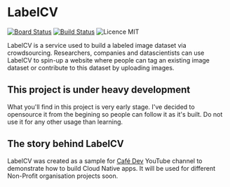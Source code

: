 # LabelCV

[![Board Status](https://dev.azure.com/cmaneu-oss/a1ec0164-9d8b-4637-81c6-b5a67163dbf8/149dc749-1a4b-4369-aa7f-a863aa6e0d02/_apis/work/boardbadge/c419af05-c319-4b30-a0be-c1637903182e?columnOptions=1)](https://dev.azure.com/cmaneu-oss/LabelCV/_workitems/recentlyupdated)
[![Build Status](https://dev.azure.com/cmaneu-oss/LabelCV/_apis/build/status/LabelCV%20-%20NPM%20build?branchName=master)](https://dev.azure.com/cmaneu-oss/LabelCV/_build/latest?definitionId=1&branchName=master)
![Licence MIT](https://img.shields.io/github/license/cmaneu/LabelCV.svg?logo=sdq)

LabelCV is a service used to build a labeled image dataset via crowdsourcing. Researchers, companies and 
datascientists can use LabelCV to spin-up a website where people can tag an existing image dataset or 
contribute to this dataset by uploading images.

## This project is under **heavy** development

What you'll find in this project is very early stage. I've decided to opensource it from the begining so people can follow it as 
it's built. Do not use it for any other usage than learning.

## The story behind LabelCV

LabelCV was created as a sample for [Café Dev](https://www.youtube.com/channel/UCSFIjQQBpP6_dNJGwJM5sDQ) YouTube channel to demonstrate how to build Cloud Native apps. It will be used for different Non-Profit organisation projects soon.
